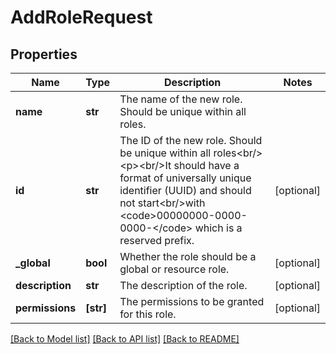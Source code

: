 # AddRoleRequest

## Properties
Name | Type | Description | Notes
------------ | ------------- | ------------- | -------------
**name** | **str** | The name of the new role. Should be unique within all roles. | 
**id** | **str** | The ID of the new role. Should be unique within all roles&lt;br/&gt;&lt;p&gt;&lt;br/&gt;It should have a format of universally unique identifier (UUID) and should not start&lt;br/&gt;with &lt;code&gt;00000000-0000-0000-&lt;/code&gt; which is a reserved prefix. | [optional] 
**_global** | **bool** | Whether the role should be a global or resource role. | [optional] 
**description** | **str** | The description of the role. | [optional] 
**permissions** | **[str]** | The permissions to be granted for this role. | [optional] 

[[Back to Model list]](../README.md#documentation-for-models) [[Back to API list]](../README.md#documentation-for-api-endpoints) [[Back to README]](../README.md)


